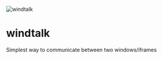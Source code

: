 ![windtalk](https://pshihn.github.io/windtalk/images/logo.png)

# windtalk
Simplest way to communicate between two windows/iframes
